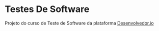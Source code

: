 # Testes De Software

Projeto do curso de Teste de Software da plataforma [Desenvolvedor.io](https://desenvolvedor.io)
